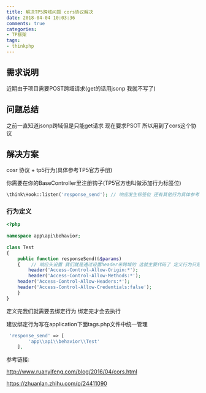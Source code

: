 ```yaml
---
title: 解决TP5跨域问题 cors协议解决
date: 2018-04-04 10:03:36
comments: true
categories:
- TP框架
tags:
- thinkphp
---
```

## 需求说明

近期由于项目需要POST跨域请求(get的话用jsonp 我就不写了)

## 问题总结

之前一直知道jsonp跨域但是只能get请求 现在要求PSOT 所以用到了cors这个协议

## 解决方案

cosr 协议 + tp5行为(具体参考TP5官方手册)

你需要在你的BaseController里注册钩子(TP5官方也叫做添加行为标签位)

```php
\think\Hook::listen('response_send'); // 响应发生标签位 还有其他行为具体参考TP5手册
```

### 行为定义

```php
<?php 
 
namespace app\api\behavior;
 
class Test 
{
    public function responseSend(&$params)
    {    // 响应头设置 我们就是通过设置header来跨域的 这就主要代码了 定义行为只是为了前台每次请求都能走这段代码
    	header('Access-Control-Allow-Origin:*');     
    	header('Access-Control-Allow-Methods:*');  
	header('Access-Control-Allow-Headers:*');
	header('Access-Control-Allow-Credentials:false');
    }    
}
```

定义完我们就需要去绑定行为 绑定完才会去执行

建议绑定行为写在application下面tags.php文件中统一管理

```php
 'response_send' => [
        'app\\api\\behavior\\Test'   
    ],

```

参考链接:

http://www.ruanyifeng.com/blog/2016/04/cors.html

https://zhuanlan.zhihu.com/p/24411090